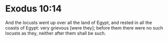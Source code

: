 # Exodus 10:14

And the locusts went up over all the land of Egypt, and rested in all the coasts of Egypt: very grievous [were they]; before them there were no such locusts as they, neither after them shall be such.